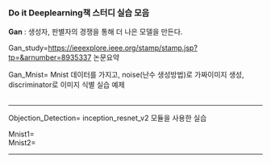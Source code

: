 ### Do it Deeplearning책 스터디 실습 모음  
__Gan__  : 생성자, 판별자의 경쟁을 통해 더 나은 모델을 만든다. 

Gan_study=https://ieeexplore.ieee.org/stamp/stamp.jsp?tp=&arnumber=8935337 논문요약
<br>

Gan_Mnist= Mnist 데이터를 가지고, noise(난수 생성방법)로 가짜이미지 생성, discriminator로 이미지 식별 실습 예제  
<br>

---------------------------------------------

Objection_Detection= inception_resnet_v2 모듈을 사용한 실습  

 Mnist1=   
 Mnist2=  
 
--------------------------------------------------

